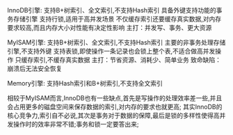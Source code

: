 InnoDB引擎: 支持B+树索引、全文索引,不支持Hash索引
           具备外键支持功能的事务存储引擎
           支持行锁,适用于高并发场景
           不仅缓存索引还要缓存真实数据,对内存要求较高,而且内存大小对性能有决定性影响
           主打：并发写、事务、更大资源

MyISAM引擎: 支持B+树索引、全文索引,不支持Hash索引
           主要的非事务处理存储引擎,不支持外键
           支持表锁,即使操作一条记录也会锁上整个表,不适合做高并发操作
           只缓存索引,不缓存真实数据
           主打：节省资源、消耗少、简单业务
           致命缺陷：崩溃后无法安全恢复

Memory引擎: 支持Hash索引和B+树索引,不支持全文索引

相较于MyISAM而言,InnoDB也有一些缺点,首先是写操作的处理效率差一些,并且会占用更多的磁盘空间来保存数据的索引,对内存的要求也就更高;
其实InnoDB的核心竞争力,索引自不必说,其次是事务对于数据的保障,最后是锁的多样性使得高并发操作时的效率非常不错;事务和锁一定要答出来;
